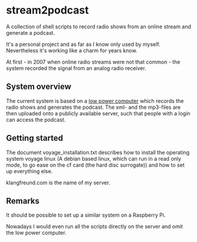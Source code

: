 stream2podcast
==============

A collection of shell scripts to record radio shows from an
online stream and generate a podcast.

It's a personal project and as far as I know only used by myself. Nevertheless
it's working like a charm for years know.

At first - in 2007 when online radio streams were not that common - the system
recorded the signal from an analog radio receiver.


System overview
---------------

The current system is based on a
[low power computer](http://www.pcengines.ch/alix1d.htm)
which records the radio shows and generates the podcast.
The xml- and the mp3-files are then uploaded onto a publicly available server,
such that people with a login can access the podcast.


Getting started
---------------

The document voyage\_installation.txt describes how to install the operating
system voyage linux (A debian based linux, which can run in a read only mode,
to go ease on the cf card (the hard disc surrogate)) and how to set up
everything else.

klangfreund.com is the name of my server.


Remarks
-------

It should be possible to set up a similar system on a Raspberry Pi.

Nowadays I would even run all the scripts directly on the server and
omit the low power computer.
